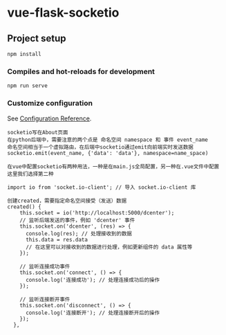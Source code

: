 # vue-flask-socketio

## Project setup
```
npm install
```

### Compiles and hot-reloads for development
```
npm run serve
```
### Customize configuration
See [Configuration Reference](https://cli.vuejs.org/config/).

```
socketio写在About页面
在python后端中，需要注意的两个点是 命名空间 namespace 和 事件 event_name
命名空间相当于一个虚拟路由，在后端中socketio通过emit向前端实时发送数据
socketio.emit(event_name, {'data': 'data'}, namespace=name_space)
```

```
在vue中配置socketio有两种用法，一种是在main.js全局配置，另一种在.vue文件中配置
这里我们选择第二种

import io from 'socket.io-client'; // 导入 socket.io-client 库

创建created，需要指定命名空间接受（发送）数据
created() {
    this.socket = io('http://localhost:5000/dcenter');
    // 监听后端发送的事件，例如 'dcenter' 事件
    this.socket.on('dcenter', (res) => {
      console.log(res); // 处理接收到的数据
      this.data = res.data
      // 在这里可以对接收到的数据进行处理，例如更新组件的 data 属性等
    });

    // 监听连接成功事件
    this.socket.on('connect', () => {
      console.log('连接成功'); // 处理连接成功后的操作
    });

    // 监听连接断开事件
    this.socket.on('disconnect', () => {
      console.log('连接断开'); // 处理连接断开后的操作
    });
  },
```
